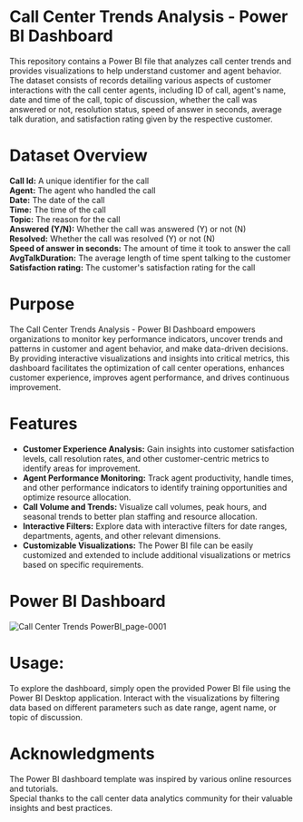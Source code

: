 # Call Center Trends Analysis - Power BI Dashboard
This repository contains a Power BI file that analyzes call center trends and provides visualizations to help understand customer and agent behavior. The dataset consists of records detailing various aspects of customer interactions with the call center agents, including ID of call, agent's name, date and time of the call, topic of discussion, whether the call was answered or not, resolution status, speed of answer in seconds, average talk duration, and satisfaction rating given by the respective customer.

# Dataset Overview
**Call Id:** A unique identifier for the call<br>
**Agent:** The agent who handled the call<br>
**Date:** The date of the call<br>
**Time:** The time of the call<br>
**Topic:** The reason for the call<br>
**Answered (Y/N):** Whether the call was answered (Y) or not (N)<br>
**Resolved:** Whether the call was resolved (Y) or not (N)<br>
**Speed of answer in seconds:** The amount of time it took to answer the call<br>
**AvgTalkDuration:** The average length of time spent talking to the customer<br>
**Satisfaction rating:** The customer's satisfaction rating for the call<br>

# Purpose
The Call Center Trends Analysis - Power BI Dashboard empowers organizations to monitor key performance indicators, uncover trends and patterns in customer and agent behavior, and make data-driven decisions. By providing interactive visualizations and insights into critical metrics, this dashboard facilitates the optimization of call center operations, enhances customer experience, improves agent performance, and drives continuous improvement.

# Features
- **Customer Experience Analysis:** Gain insights into customer satisfaction levels, call resolution rates, and other customer-centric metrics to identify areas for improvement.
- **Agent Performance Monitoring:** Track agent productivity, handle times, and other performance indicators to identify training opportunities and optimize resource allocation.
- **Call Volume and Trends:** Visualize call volumes, peak hours, and seasonal trends to better plan staffing and resource allocation.
- **Interactive Filters:** Explore data with interactive filters for date ranges, departments, agents, and other relevant dimensions.
- **Customizable Visualizations:** The Power BI file can be easily customized and extended to include additional visualizations or metrics based on specific requirements.

# Power BI Dashboard
![Call Center Trends PowerBI_page-0001](https://github.com/AdityaSatheesan03/CallCenter-Trends-PowerBI/assets/137158225/02417e4c-6567-4cb2-984d-05c19ef4afb2)

# Usage:
To explore the dashboard, simply open the provided Power BI file using the Power BI Desktop application. Interact with the visualizations by filtering data based on different parameters such as date range, agent name, or topic of discussion.

# Acknowledgments
The Power BI dashboard template was inspired by various online resources and tutorials. <br>
Special thanks to the call center data analytics community for their valuable insights and best practices.


